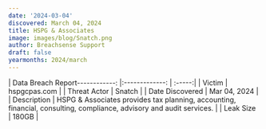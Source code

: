 ```yaml
---
date: '2024-03-04'
discovered: March 04, 2024
title: HSPG & Associates
image: images/blog/Snatch.png
author: Breachsense Support
draft: false
yearmonths: 2024/march
---
```


| Data Breach Report------------:     |:-------------:    | :-----:|
| Victim      | hspgcpas.com      | 
| Threat Actor      | Snatch      | 
| Date Discovered      | Mar 04, 2024      | 
| Description      | HSPG & Associates provides tax planning, accounting, financial, consulting, compliance, advisory and audit services.      | 
| Leak Size      | 180GB      | 

